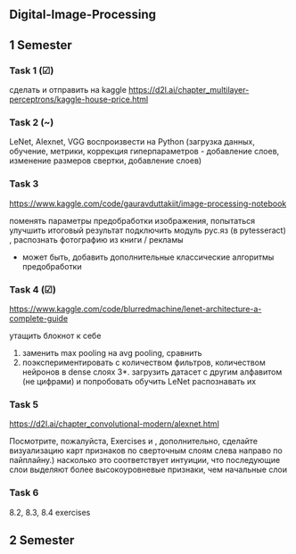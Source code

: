 ## Digital-Image-Processing

## 1 Semester

### Task 1 (☑)
сделать и отправить на kaggle https://d2l.ai/chapter_multilayer-perceptrons/kaggle-house-price.html

### Task 2 (~)
LeNet, Alexnet, VGG воспроизвести на Python (загрузка данных, обучение, метрики, коррекция гиперпараметров - добавление слоев, изменение размеров свертки, добавление слоев)

### Task 3
https://www.kaggle.com/code/gauravduttakiit/image-processing-notebook

поменять параметры предобработки изображения, попытаться улучшить итоговый результат
подключить модуль рус.яз (в pytesseract) , распознать фотографию из книги / рекламы

+ может быть, добавить дополнительные классические алгоритмы предобработки

### Task 4 (☑)
https://www.kaggle.com/code/blurredmachine/lenet-architecture-a-complete-guide

утащить блокнот к себе
1. заменить max pooling на avg pooling, сравнить
2. поэкспериментировать с количеством фильтров, количеством нейронов в dense слоях
3*. загрузить датасет с другим алфавитом (не цифрами) и попробовать обучить LeNet распознавать их

### Task 5
https://d2l.ai/chapter_convolutional-modern/alexnet.html

Посмотрите, пожалуйста, Exercises и , дополнительно, сделайте визуализацию карт признаков по сверточным слоям слева направо по пайплайну.)
насколько это соответствует интуиции, что последующие слои выделяют более высокоуровневые признаки, чем начальные слои

### Task 6
8.2, 8.3, 8.4 exercises

## 2 Semester
